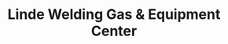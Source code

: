 ---
title: "Linde Welding Gas & Equipment Center"
url: /terre-haute/linde-welding-gas-und-equipment-center/
shop: Baustoffe
---